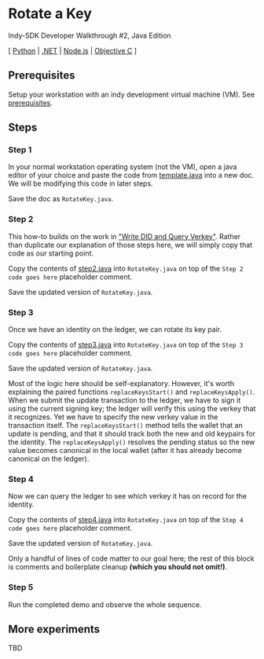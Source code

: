 # Rotate a Key

Indy-SDK Developer Walkthrough #2, Java Edition

[ [Python](../../not-yet-written.md) | [.NET](../../not-yet-written.md) | [Node.js](../../not-yet-written.md) | [Objective C](../../not-yet-written.md) ]


## Prerequisites

Setup your workstation with an indy development virtual machine (VM). See [prerequisites](../prerequisites.md).

## Steps

### Step 1

In your normal workstation operating system (not the VM), open a java editor of your
choice and paste the code from [template.java](template.java)
into a new doc. We will be modifying this code in later steps.

Save the doc as `RotateKey.java`.

### Step 2

This how-to builds on the work in
["Write DID and Query Verkey"](../write-did-and-query-verkey/../not-yet-written.md).
Rather than duplicate our explanation of those steps here, we will simply
copy that code as our starting point.

Copy the contents of [step2.java](step2.java) into
`RotateKey.java` on top of the `Step 2 code goes here` placeholder comment.

Save the updated version of `RotateKey.java`.

### Step 3

Once we have an identity on the ledger, we can rotate its key pair.

Copy the contents of [step3.java](step3.java) into
`RotateKey.java` on top of the `Step 3 code goes here` placeholder comment.

Save the updated version of `RotateKey.java`.

Most of the logic here should be self-explanatory. However, it's worth
explaining the paired functions `replaceKeysStart()` and `replaceKeysApply()`.
When we submit the update transaction to the ledger, we have to sign it
using the current signing key; the ledger will verify this using the
verkey that it recognizes. Yet we have to specify the new verkey value
in the transaction itself. The `replaceKeysStart()` method tells the wallet
that an update is pending, and that it should track both the new and old keypairs
for the identity. The `replaceKeysApply()` resolves the pending status
so the new value becomes canonical in the local wallet (after it has
already become canonical on the ledger).

### Step 4

Now we can query the ledger to see which verkey it has on record for the
identity.

Copy the contents of [step4.java](step4.java) into
`RotateKey.java` on top of the `Step 4 code goes here` placeholder comment.

Save the updated version of `RotateKey.java`.

Only a handful of lines of code matter to our goal here; the rest of this
block is comments and boilerplate cleanup **(which you should not omit!)**.

### Step 5

Run the completed demo and observe the whole sequence.

## More experiments

TBD
